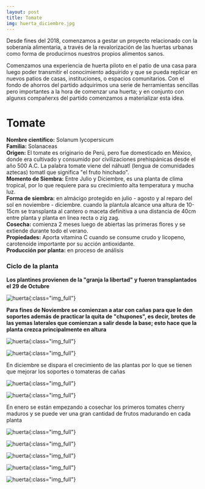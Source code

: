 ```yaml
---
layout: post
title: Tomate
img: huerta_diciembre.jpg
---
```


Desde fines del 2018, comenzamos a gestar un proyecto relacionado con la soberanía alimentaria, a través de la revalorización de las huertas urbanas como forma de producirnos nuestros propios alimentos sanos.

Comenzamos una experiencia de huerta piloto en el patio de una casa para luego poder transmitir el conocimiento adquirido y que se pueda replicar en nuevos patios de casas, instituciones, o espacios comunitarios. Con el fondo de ahorros del partido adquirimos una serie de herramientas sencillas pero importantes a la hora de comenzar una huerta; y en conjunto con algunxs compañerxs del partido comenzamos a materializar esta idea.



# Tomate

__Nombre científico:__ Solanum lycopersicum  
__Familia:__ Solanaceas  
__Origen:__ El tomate es originario de Perú, pero fue domesticado en México, donde era cultivado y consumido por civilizaciones prehispánicas desde el año 500 A.C. La palabra tomate viene del náhuatl (lengua de comunidades aztecas) tomatl que significa "el fruto hinchado".  
__Momento de Siembra:__ Entre Julio y Diciembre, es una planta de clima tropical, por lo que requiere para su crecimiento alta temperatura y mucha luz.  
__Forma de siembra:__ en almácigo protegido en julio - agosto y al reparo del sol en noviembre - diciembre. cuando la plantula alcance una altura de 10-15cm se transplanta al cantero o maceta definitiva a una distancia de 40cm entre planta y planta en linea recta o zig zag.  
__Cosecha:__ comienza 2 meses luego de abiertas las primeras flores y se extiende durante todo el verano.  
__Propiedades:__ Aporta vitamina C cuando se consume crudo y licopeno, carotenoide importante por su acción antioxidante.  
__Producción por planta:__ en proceso de análisis

### Ciclo de la planta

__Los plantines provienen de la "granja la libertad" y fueron transplantados el 29 de Octubre__

![huerta]({{site.baseurl}}/img/huerta_octubre_29_5.jpeg){:class="img_full"}

__Para fines de Noviembre se comienzan a atar con cañas para que le den soportes además de practicar la quita de "chupones", es decir, brotes de las yemas laterales que comienzan a salir desde la base; esto hace que la planta crezca principalmente en altura__

![huerta]({{site.baseurl}}/img/huerta_tomate.jpeg){:class="img_full"}

![huerta]({{site.baseurl}}/img/huerta_tomate_2.jpeg){:class="img_full"}

En diciembre se dispara el crecimiento de las plantas por lo que se tienen que mejorar los soportes o tomateras de cañas

![huerta]({{site.baseurl}}/img/huerta_tomate_4.jpg){:class="img_full"}

![huerta]({{site.baseurl}}/img/huerta_tomate_3.jpg){:class="img_full"}

En enero se están empezando a cosechar los primeros tomates cherry maduros y se puede ver una gran cantidad de frutos madurando en cada planta

![huerta]({{site.baseurl}}/img/huerta_tomate_5.jpg){:class="img_full"}

![huerta]({{site.baseurl}}/img/huerta_tomate_6.jpg){:class="img_full"}

![huerta]({{site.baseurl}}/img/huerta_tomate_9.jpg){:class="img_full"}

![huerta]({{site.baseurl}}/img/huerta_tomate_7.jpg){:class="img_full"}

![huerta]({{site.baseurl}}/img/huerta_tomate_8.jpg){:class="img_full"}
